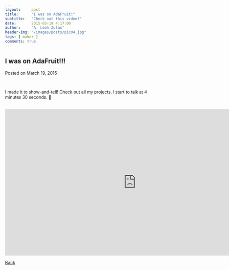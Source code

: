 ```yaml
---
layout:     post
title:      "I was on AdaFruit!"
subtitle:   "Check out this video!"
date:       2015-03-19 4:17:00
author:     "A. Leah Zulas"
header-img: "/images/posts/pic04.jpg"
tags: [ maker ]
comments: true
---
```


## I was on AdaFruit!!!

Posted on March 19, 2015

<br>

I made it to show-and-tell! Check out all my projects. I start to talk at 4 minutes 30 seconds. 🙂

<br>

<iframe width="853" height="480" src="https://www.youtube.com/embed/wPUK_9MaTBY?rel=0" frameborder="0" allowfullscreen></iframe>

<br>

[Back](./)
